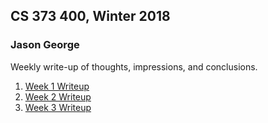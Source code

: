 ## CS 373 400, Winter 2018
### Jason George

Weekly write-up of thoughts, impressions, and conclusions.

1. [Week 1 Writeup](https://jaegermeiste.github.io/DefenseAgainstTheDarkArts/Week1Writeup)
2. [Week 2 Writeup](https://jaegermeiste.github.io/DefenseAgainstTheDarkArts/Week2Writeup)
3. [Week 3 Writeup](https://jaegermeiste.github.io/DefenseAgainstTheDarkArts/Week3Writeup)
